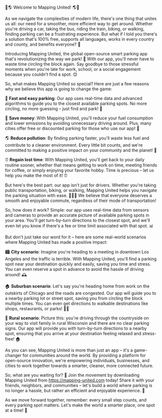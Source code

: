 🚨🌎️ Welcome to Mapping United! 🌎️🚨

As we navigate the complexities of modern life, there's one thing that unites us all: our need for a smoother, more efficient way to get around. Whether you're driving a car, taking the bus, riding the train, biking, or walking, finding parking can be a frustrating experience. But what if I told you there's a solution that's 100% free, supports all languages, works in every country and county, and benefits everyone? 🤩

Introducing Mapping United, the global open-source smart parking app that's revolutionizing the way we park! 🚗 With our app, you'll never have to waste time circling the block again. Say goodbye to those stressful moments when you're late for work, school, or a social engagement because you couldn't find a spot. 😊

So, what makes Mapping United so special? Here are just a few reasons why we believe this app is going to change the game:

🔹 **Fast and easy parking**: Our app uses real-time data and advanced algorithms to guide you to the closest available parking spots. No more circling, no more guessing – just find and park! 🚀

💸 **Save money**: With Mapping United, you'll reduce your fuel consumption and lower emissions by avoiding unnecessary driving around. Plus, many cities offer free or discounted parking for those who use our app! 💸

🌎️ **Reduce pollution**: By finding parking faster, you'll waste less fuel and contribute to a cleaner environment. Every little bit counts, and we're committed to making a positive impact on your community and the planet! 🌟

⏰ **Regain lost time**: With Mapping United, you'll get back to your daily routine sooner, whether that means getting to work on time, meeting friends for coffee, or simply enjoying your favorite hobby. Time is precious – let us help you make the most of it! ⏰

But here's the best part: our app isn't just for drivers. Whether you're taking public transportation, biking, or walking, Mapping United helps you navigate the parking situation with ease. 🚴‍♀️🚌 We believe that everyone deserves a smooth and enjoyable commute, regardless of their mode of transportation!

So, how does it work? Simple: our app uses real-time data from sensors and cameras to provide an accurate picture of available parking spots in your area. You'll get turn-by-turn directions to the closest spot, and we'll even let you know if there's a fee or time limit associated with that spot. 📊

But don't just take our word for it – here are some real-world scenarios where Mapping United has made a positive impact:

🏙️ **City scenario**: Imagine you're heading to a meeting in downtown Los Angeles and the traffic is terrible. With Mapping United, you'll find a parking spot near your destination quickly and easily, saving you time and stress. You can even reserve a spot in advance to avoid the hassle of driving around! 🕰️

🏠 **Suburban scenario**: Let's say you're heading home from work on the outskirts of Chicago and the roads are congested. Our app will guide you to a nearby parking lot or street spot, saving you from circling the block multiple times. You can even get directions to walkable destinations like shops, restaurants, or parks! 🏃‍♀️

🌳 **Rural scenario**: Picture this: you're driving through the countryside on your way to visit family in rural Wisconsin and there are no clear parking signs. Our app will provide you with turn-by-turn directions to a nearby spot, ensuring that you arrive at your destination feeling relaxed and stress-free! 🏠

As you can see, Mapping United is more than just an app – it's a game-changer for communities around the world. By providing a platform for open-source innovation, we're empowering individuals, businesses, and cities to work together towards a smarter, cleaner, more connected future.

So, what are you waiting for? 🤔 Join the movement by downloading Mapping United from https://mapping-united.com today! Share it with your friends, neighbors, and communities – let's build a world where parking is no longer a hassle, but rather an efficient and enjoyable experience. 🌟

As we move forward together, remember: every small step counts, and every parking spot matters. Let's make the world a smarter place, one spot at a time! 💪